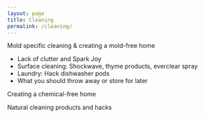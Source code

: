 ```yaml
---
layout: page
title: Cleaning
permalink: /cleaning/
---
```


Mold specific cleaning & creating a mold-free home
- Lack of clutter and Spark Joy
- Surface cleaning: Shockwave, thyme products, everclear spray
- Laundry: Hack dishwasher pods
- What you should throw away or store for later

Creating a chemical-free home

Natural cleaning products and hacks